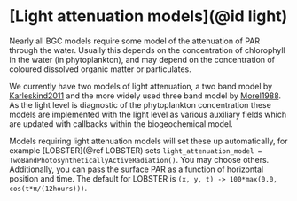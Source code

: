 # [Light attenuation models](@id light)

Nearly all BGC models require some model of the attenuation of PAR through the water. Usually this depends on the concentration of chlorophyll in the water (in phytoplankton), and may depend on the concentration of coloured dissolved organic matter or particulates.

We currently have two models of light attenuation, a two band model by [Karleskind2011](@cite) and the more widely used three band model by [Morel1988](@cite). As the light level is diagnostic of the phytoplankton concentration these models are implemented with the light level as various auxiliary fields which are updated with callbacks within the biogeochemical model.

Models requiring light attenuation models will set these up automatically, for example [LOBSTER](@ref LOBSTER) sets `light_attenuation_model = TwoBandPhotosyntheticallyActiveRadiation()`. You may choose others. Additionally, you can pass the surface PAR as a function of horizontal position and time. The default for LOBSTER is `(x, y, t) -> 100*max(0.0, cos(t*π/(12hours)))`.
